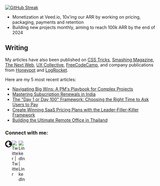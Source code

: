 [![GitHub Streak](https://streak-stats.demolab.com/?user=JurnW)](https://git.io/streak-stats)

- Monetization at Veed.io, 10x'ing our ARR by working on pricing, packaging, payments and retention
- Building new projects monthly, aiming to reach 100k ARR by the end of 2024

## Writing

My articles have also been published on [CSS Tricks][csstricks], [Smashing Magazine][smashingmagazine], [The Next Web][thenextweb], [UX Collective][uxcollective], [FreeCodeCamp][freecodecamp], and company publications from [Honeypot][honeypot] and [LogRocket][logrocket].

Here are my 5 most recent articles:

<!-- BLOG-POST-LIST:START -->
- [Navigating Big Wins: A PM&#39;s Playbook for Complex Projects](https://www.jurn.io/navigating-big-wins/)
- [Mastering Subscription Renewals in India](https://www.jurn.io/india-subscription-renewals/)
- [The &quot;Day 1 or Day 100&quot; Framework: Choosing the Right Time to Ask Users to Pay](https://www.jurn.io/day-1-or-day-100-features/)
- [Create Winning SaaS Pricing Plans with the Leader-Filler-Killer Framework](https://www.jurn.io/leader-killer-filler/)
- [Building the Ultimate Remote Office in Thailand](https://www.jurn.io/ultimate-remote-office/)
<!-- BLOG-POST-LIST:END -->


### Connect with me:
[<img align="left" alt="www.jurn.io" width="22px" src="https://raw.githubusercontent.com/iconic/open-iconic/master/svg/globe.svg" />](https://www.jurn.io/)
[<img align="left" alt="Twitter | Twitter" width="22px" src="https://cdn.jsdelivr.net/npm/simple-icons@v3/icons/twitter.svg" />](https://twitter.com/jurn_w)
[<img align="left" alt="LinkedIn | LinkedIn" width="22px" src="https://cdn.jsdelivr.net/npm/simple-icons@v3/icons/linkedin.svg" />](https://www.linkedin.com/in/jurnvanwissen/)


[csstricks]: https://css-tricks.com/lets-make-one-of-those-fancy-scrolling-animations-used-on-apple-product-pages/
[freecodecamp]: https://www.freecodecamp.org/news/how-i-built-my-side-project-and-got-31-000-users-the-first-week-d9053bae5302/
[thenextweb]: https://thenextweb.com/news/developer-side-project-syndication
[honeypot]: https://cult.honeypot.io/reads/how-to-create-a-side-project-that-gets-you-noticed  
[logrocket]: https://blog.logrocket.com/adding-amp-components-to-next-js-webpage/
[smashingmagazine]: https://www.smashingmagazine.com/2020/09/figma-developers-guide/
[uxcollective]: https://uxdesign.cc/mastering-animations-in-figma-with-7-simple-demos-204106bff310

